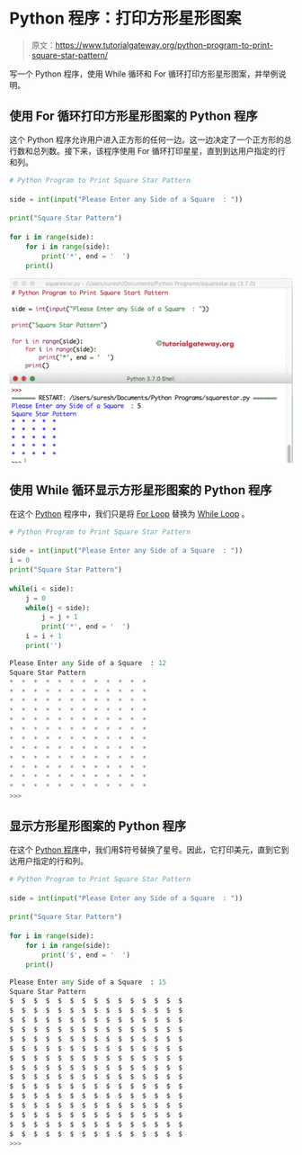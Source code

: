 # Python 程序：打印方形星形图案

> 原文：<https://www.tutorialgateway.org/python-program-to-print-square-star-pattern/>

写一个 Python 程序，使用 While 循环和 For 循环打印方形星形图案，并举例说明。

## 使用 For 循环打印方形星形图案的 Python 程序

这个 Python 程序允许用户进入正方形的任何一边。这一边决定了一个正方形的总行数和总列数。接下来，该程序使用 For 循环打印星星，直到到达用户指定的行和列。

```py
# Python Program to Print Square Star Pattern

side = int(input("Please Enter any Side of a Square  : "))

print("Square Star Pattern") 

for i in range(side):
    for i in range(side):
        print('*', end = '  ')
    print()
```

![Python Program to Print Square Star Pattern 1](img/223ec2bbbea6f064983fded9eadaca33.png)

## 使用 While 循环显示方形星形图案的 Python 程序

在这个 [Python](https://www.tutorialgateway.org/python-tutorial/) 程序中，我们只是将 [For Loop](https://www.tutorialgateway.org/python-for-loop/) 替换为 [While Loop](https://www.tutorialgateway.org/python-while-loop/) 。

```py
# Python Program to Print Square Star Pattern

side = int(input("Please Enter any Side of a Square  : "))
i = 0
print("Square Star Pattern") 

while(i < side):
    j = 0
    while(j < side):      
        j = j + 1
        print('*', end = '  ')
    i = i + 1
    print('')
```

```py
Please Enter any Side of a Square  : 12
Square Star Pattern
*  *  *  *  *  *  *  *  *  *  *  *  
*  *  *  *  *  *  *  *  *  *  *  *  
*  *  *  *  *  *  *  *  *  *  *  *  
*  *  *  *  *  *  *  *  *  *  *  *  
*  *  *  *  *  *  *  *  *  *  *  *  
*  *  *  *  *  *  *  *  *  *  *  *  
*  *  *  *  *  *  *  *  *  *  *  *  
*  *  *  *  *  *  *  *  *  *  *  *  
*  *  *  *  *  *  *  *  *  *  *  *  
*  *  *  *  *  *  *  *  *  *  *  *  
*  *  *  *  *  *  *  *  *  *  *  *  
*  *  *  *  *  *  *  *  *  *  *  *  
>>> 
```

## 显示方形星形图案的 Python 程序

在这个 [Python 程序](https://www.tutorialgateway.org/python-programming-examples/)中，我们用$符号替换了星号。因此，它打印美元，直到它到达用户指定的行和列。

```py
# Python Program to Print Square Star Pattern

side = int(input("Please Enter any Side of a Square  : "))

print("Square Star Pattern") 

for i in range(side):
    for i in range(side):
        print('$', end = '  ')
    print()
```

```py
Please Enter any Side of a Square  : 15
Square Star Pattern
$  $  $  $  $  $  $  $  $  $  $  $  $  $  $  
$  $  $  $  $  $  $  $  $  $  $  $  $  $  $  
$  $  $  $  $  $  $  $  $  $  $  $  $  $  $  
$  $  $  $  $  $  $  $  $  $  $  $  $  $  $  
$  $  $  $  $  $  $  $  $  $  $  $  $  $  $  
$  $  $  $  $  $  $  $  $  $  $  $  $  $  $  
$  $  $  $  $  $  $  $  $  $  $  $  $  $  $  
$  $  $  $  $  $  $  $  $  $  $  $  $  $  $  
$  $  $  $  $  $  $  $  $  $  $  $  $  $  $  
$  $  $  $  $  $  $  $  $  $  $  $  $  $  $  
$  $  $  $  $  $  $  $  $  $  $  $  $  $  $  
$  $  $  $  $  $  $  $  $  $  $  $  $  $  $  
$  $  $  $  $  $  $  $  $  $  $  $  $  $  $  
$  $  $  $  $  $  $  $  $  $  $  $  $  $  $  
$  $  $  $  $  $  $  $  $  $  $  $  $  $  $  
>>> 
```